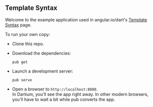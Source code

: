 Template Syntax
---------------

Welcome to the example application used in angular.io/dart's
[Template Syntax](//github.com/angular/angular.io/tree/masterpublic/docs/_examples/template-syntax/dart) page.

To run your own copy:

- Clone this repo.
- Download the dependencies:

  `pub get`
- Launch a development server:

  `pub serve`
- Open a browser to `http://localhost:8080`.<br/>
  In Dartium, you'll see the app right away. In other modern browsers,
  you'll have to wait a bit while pub converts the app.


